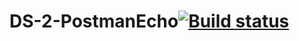 # DS-2-PostmanEcho[![Build status](https://ci.appveyor.com/api/projects/status/i051yehtvyi13abb?svg=true)](https://ci.appveyor.com/project/NekrasovaMN/ds-2-postmanecho)
